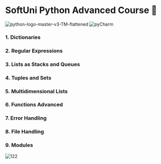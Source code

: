# SoftUni Python Advanced Course  🐍

![python-logo-master-v3-TM-flattened](https://user-images.githubusercontent.com/90700181/231555003-f6242a42-8337-4e04-a10c-59bed3c3b0bd.png)
![pyCharm](https://user-images.githubusercontent.com/90700181/231555426-2f015f5e-c9f0-45bd-958c-79ac76ca9e00.png)


### 1. Dictionaries
### 2. Regular Expressions
### 3. Lists as Stacks and Queues 
### 4. Tuples and Sets 
### 5. Multidimensional Lists 
### 6. Functions Advanced 
### 7. Error Handling 
### 8. File Handling 
### 9. Modules


![122](https://user-images.githubusercontent.com/90700181/217650524-78fa0594-15c8-4306-9103-8fb6f6854c92.png)
